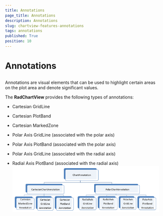 ```yaml
---
title: Annotations
page_title: Annotations
description: Annotations
slug: chartview-features-annotations
tags: annotations
published: True
position: 10
---
```


# Annotations



## 

Annotations are visual elements that can be used to highlight certain areas on the plot area and denote significant values.
      

The __RadChartView__ provides the following types of annotations:
      

* Cartesian GridLine
          

* Cartesian PlotBand
          

* Cartesian MarkedZone
          

* Polar Axis GridLine (associated with the polar axis)
          

* Polar Axis PlotBand (associated with the polar axis)
          

* Polar Axis GridLine (associated with the radial axis)
          

* Radial Axis PlotBand (associated with the radial axis)
          ![chartview-annotations 001](images/chartview-annotations001.png)

